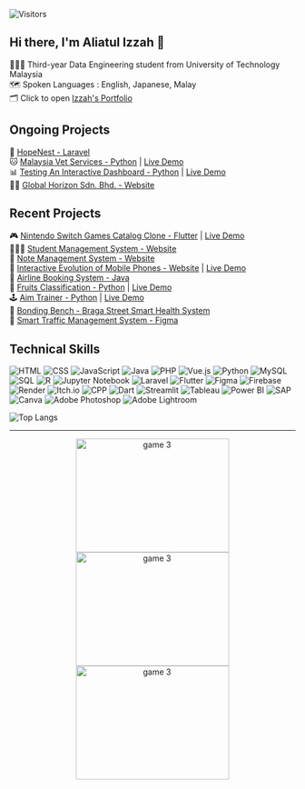 ![Visitors](https://api.visitorbadge.io/api/visitors?path=https%3A%2F%2Fgithub.com%2Foishylea%2Flearn-github&labelColor=%23d9e3f0&countColor=%23697689&style=flat)

## Hi there, I'm Aliatul Izzah 🫧

👩🏻‍🎓 Third-year Data Engineering student from University of Technology Malaysia<br>
🗺️ Spoken Languages&nbsp;:&nbsp;English,&nbsp;Japanese,&nbsp;Malay<br>
🗂️ Click to open [Izzah's Portfolio](https://oishylea.github.io/IzzahPortfolio/)
<!--✍️ Currently Studying&nbsp;&nbsp;&nbsp;: Mandarin🐉 Italian🍕<br>-->

## Ongoing Projects
🤖 [HopeNest - Laravel](https://github.com/oishylea/RedditClone)<br>
🐱 [Malaysia Vet Services - Python](https://github.com/oishylea/MalaysiaVetServices) | [Live Demo](https://malaysia-vet-services-2021.streamlit.app/)<br>
📊 [Testing An Interactive Dashboard - Python](https://github.com/oishylea/InteractiveDashboard) | [Live Demo](https://interactivedashboard-1tu4.onrender.com/)<br>
👨‍🔧 [Global Horizon Sdn. Bhd. - Website](https://oishylea.github.io/GlobalHorizon/)

## Recent Projects

🎮 [Nintendo Switch Games Catalog Clone - Flutter](https://github.com/oishylea/SwitchSavvy) | [Live Demo](https://switchsavvy-5465c.web.app/)<br>
👩🏻‍🏫 [Student Management System - Website](https://github.com/oishylea/StudentManagement)<br>
📒 [Note Management System - Website](https://github.com/oishylea/NoteManagementSystem)<br>
📱 [Interactive Evolution of Mobile Phones - Website](https://github.com/oishylea/MobilePhoneEvolution) | [Live Demo](https://oishylea.github.io/MobilePhoneEvolution/)<br>
🛫 [Airline Booking System - Java](https://github.com/oishylea/AirlineBookingSystem)<br>
🍎 [Fruits Classification - Python](https://github.com/oishylea/FruitsClassification) | [Live Demo](https://fruitsclassification-izzah.streamlit.app/)<br>
🕹️ [Aim Trainer - Python](https://github.com/oishylea/AimTrainer) | [Live Demo](https://oishylea.itch.io/cat-aim-trainer)<br>
🚸 [Bonding Bench - Braga Street Smart Health System](https://github.com/oishylea/BondingBench)<br>
🚦 [Smart Traffic Management System - Figma](https://github.com/oishylea/SmartTraffic)<br>




## Technical Skills
![HTML](https://img.shields.io/badge/-HTML5-E34F26?logo=html5&logoColor=white&style=flat)
![CSS](https://img.shields.io/badge/-CSS3-1572B6?logo=css3&logoColor=white&style=flat)
![JavaScript](https://img.shields.io/badge/-JavaScript-F7DF1E?logo=javascript&logoColor=white&style=flat)
![Java](https://img.shields.io/badge/-Java-007396?logo=java&logoColor=white&style=flat)
![PHP](https://img.shields.io/badge/-PHP-777BB4?logo=php&logoColor=white&style=flat)
![Vue.js](https://img.shields.io/badge/-Vue.js-42B883?logo=vue.js&logoColor=white&style=flat)
![Python](https://img.shields.io/badge/-Python-3776AB?logo=python&logoColor=white&style=flat)
![MySQL](https://img.shields.io/badge/-MySQL-4479A1?logo=mysql&logoColor=white&style=flat)
![SQL](https://img.shields.io/badge/-SQL-003B57?logo=sqlite&logoColor=white&style=flat)
![R](https://img.shields.io/badge/-R-276DC3?logo=r&logoColor=white&style=flat)
![Jupyter Notebook](https://img.shields.io/badge/-Jupyter-DA5B29?logo=jupyter&logoColor=white&style=flat)
![Laravel](https://img.shields.io/badge/-Laravel-EF3322?logo=laravel&logoColor=white&style=flat)
![Flutter](https://img.shields.io/badge/-Flutter-02569B?logo=flutter&logoColor=white&style=flat)
![Figma](https://img.shields.io/badge/-Figma-F24E1E?logo=figma&logoColor=white&style=flat)
![Firebase](https://img.shields.io/badge/-Firebase-FFCA28?logo=firebase&logoColor=white&style=flat)
![Render](https://img.shields.io/badge/-Render-4D4D4D?logo=render&logoColor=white&style=flat)
![Itch.io](https://img.shields.io/badge/-Itch.io-FF4F00?logo=itch.io&logoColor=white&style=flat)
![CPP](https://img.shields.io/badge/-C++-00599C?logo=cplusplus&logoColor=white&style=flat)
![Dart](https://img.shields.io/badge/-Dart-00BFFF?logo=dart&logoColor=white&style=flat)
![Streamlit](https://img.shields.io/badge/-Streamlit-FF4B4B?logo=streamlit&logoColor=white&style=flat)
![Tableau](https://img.shields.io/badge/-Tableau-E97627?logo=tableau&logoColor=white&style=flat)
![Power BI](https://img.shields.io/badge/-Power%20BI-F2C94C?logo=powerbi&logoColor=black&style=flat)
![SAP](https://img.shields.io/badge/-SAP-0FAAFF?logo=sap&logoColor=white&style=flat)
![Canva](https://img.shields.io/badge/-Canva-00C4CC?logo=canva&logoColor=white&style=flat)
![Adobe Photoshop](https://img.shields.io/badge/-Photoshop-31A8FF?logo=adobephotoshop&logoColor=white&style=flat)
![Adobe Lightroom](https://img.shields.io/badge/-Lightroom-31A8FF?logo=adobelightroom&logoColor=white&style=flat)

<!--[![My Skills](https://skillicons.dev/icons?i=js,html,css,cpp,java,php,dart,flutter,figma,r,firebase,py,ps)](https://skillicons.dev) -->

![Top Langs](https://github-readme-stats.vercel.app/api/top-langs/?username=oishylea&layout=compact&langs_count=10&hide=html,CSS)
<!-- ## Contact

<p>
<a href="https://www.linkedin.com/in/aliatul-izzah/" target="_blank">
  <img src="https://skillicons.dev/icons?i=linkedin" alt="LinkedIn" />
</a>
</p> -->

---
<p align="center">
  <img src="https://media.giphy.com/media/13HBDT4QSTpveU/giphy.gif" alt="game 3" width="270" height="200">
  <img src="https://media.giphy.com/media/WJOq6yKop0A1y/giphy.gif" alt="game 3" width="270" height="200">
  <img src="https://media.giphy.com/media/KZGN8tU5OmFJC/giphy.gif" alt="game 3" width="270" height="200">
</p>

